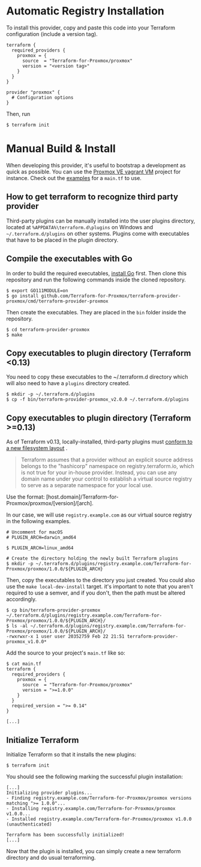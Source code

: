 # Automatic Registry Installation

To install this provider, copy and paste this code into your Terraform configuration (include a version tag).

```hcl
terraform {
  required_providers {
    proxmox = {
      source  = "Terraform-for-Proxmox/proxmox"
      version = "<version tag>"
    }
  }
}

provider "proxmox" {
  # Configuration options
}
```

Then, run

```shell
$ terraform init
```

# Manual Build & Install

When developing this provider, it's useful to bootstrap a development as quick as possible. You can use
the [Proxmox VE vagrant VM](https://github.com/rgl/proxmox-ve) project for instance. Check out
the [examples](../../examples/vagrant_example.tf) for a `main.tf` to use.

## How to get terraform to recognize third party provider

Third-party plugins can be manually installed into the user plugins directory, located
at `%APPDATA%\terraform.d\plugins` on Windows and `~/.terraform.d/plugins` on other systems. Plugins come with
executables that have to be placed in the plugin directory.

## Compile the executables with Go

In order to build the required executables, [install Go](https://golang.org/doc/install) first. Then clone this
repository and run the following commands inside the cloned repository.

```shell
$ export GO111MODULE=on
$ go install github.com/Terraform-for-Proxmox/terraform-provider-proxmox/cmd/terraform-provider-proxmox
```

Then create the executables. They are placed in the `bin` folder inside the repository.

```shell
$ cd terraform-provider-proxmox
$ make
```

## Copy executables to plugin directory (Terraform <0.13)

You need to copy these executables to the ~/.terraform.d directory which will also need to have a `plugins` directory
created.

```shell
$ mkdir -p ~/.terraform.d/plugins
$ cp -f bin/terraform-provider-proxmox_v2.0.0 ~/.terraform.d/plugins
```

## Copy executables to plugin directory (Terraform >=0.13)

As of Terraform v0.13, locally-installed, third-party plugins
must [conform to a new filesystem layout](https://github.com/hashicorp/terraform/blob/guide-v0.13-beta/draft-upgrade-guide.md#new-filesystem-layout-for-local-copies-of-providers)
.

> Terraform assumes that a provider without an explicit source address belongs to the "hashicorp" namespace on registry.terraform.io, which is not true for your in-house provider. Instead, you can use any domain name under your control to establish a virtual source registry to serve as a separate namespace for your local use.

Use the format: [host.domain]/Terraform-for-Proxmox/proxmox/[version]/[arch].

In our case, we will use `registry.example.com` as our virtual source registry in the following examples.

```shell
# Uncomment for macOS
# PLUGIN_ARCH=darwin_amd64

$ PLUGIN_ARCH=linux_amd64

# Create the directory holding the newly built Terraform plugins
$ mkdir -p ~/.terraform.d/plugins/registry.example.com/Terraform-for-Proxmox/proxmox/1.0.0/${PLUGIN_ARCH}
```

Then, copy the executables to the directory you just created. You could also use the `make local-dev-install` target.
it's important to note that you aren't required to use a semver, and if you don't, then the path must be altered
accordingly.

```shell
$ cp bin/terraform-provider-proxmox ~/.terraform.d/plugins/registry.example.com/Terraform-for-Proxmox/proxmox/1.0.0/${PLUGIN_ARCH}/
$ ls -al ~/.terraform.d/plugins/registry.example.com/Terraform-for-Proxmox/proxmox/1.0.0/${PLUGIN_ARCH}/
-rwxrwxr-x 1 user user 20352759 Feb 22 21:51 terraform-provider-proxmox_v1.0.0*
```

Add the source to your project's `main.tf` like so:

```
$ cat main.tf
terraform {
  required_providers {
    proxmox = {
      source  = "Terraform-for-Proxmox/proxmox"
      version = ">=1.0.0"
    }
  }
  required_version = ">= 0.14"
}

[...]
```

## Initialize Terraform

Initialize Terraform so that it installs the new plugins:

```
$ terraform init
```

You should see the following marking the successful plugin installation:

```shell
[...]
Initializing provider plugins...
- Finding registry.example.com/Terraform-for-Proxmox/proxmox versions matching ">= 1.0.0"...
- Installing registry.example.com/Terraform-for-Proxmox/proxmox v1.0.0...
- Installed registry.example.com/Terraform-for-Proxmox/proxmox v1.0.0 (unauthenticated)

Terraform has been successfully initialized!
[...]
```

Now that the plugin is installed, you can simply create a new terraform directory and do usual terraforming.
